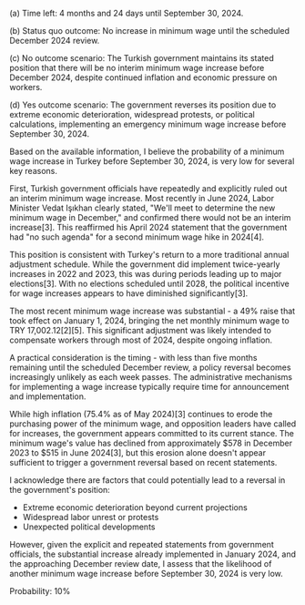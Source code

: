 (a) Time left: 4 months and 24 days until September 30, 2024.

(b) Status quo outcome: No increase in minimum wage until the scheduled December 2024 review.

(c) No outcome scenario: The Turkish government maintains its stated position that there will be no interim minimum wage increase before December 2024, despite continued inflation and economic pressure on workers.

(d) Yes outcome scenario: The government reverses its position due to extreme economic deterioration, widespread protests, or political calculations, implementing an emergency minimum wage increase before September 30, 2024.

Based on the available information, I believe the probability of a minimum wage increase in Turkey before September 30, 2024, is very low for several key reasons.

First, Turkish government officials have repeatedly and explicitly ruled out an interim minimum wage increase. Most recently in June 2024, Labor Minister Vedat Işıkhan clearly stated, "We'll meet to determine the new minimum wage in December," and confirmed there would not be an interim increase[3]. This reaffirmed his April 2024 statement that the government had "no such agenda" for a second minimum wage hike in 2024[4].

This position is consistent with Turkey's return to a more traditional annual adjustment schedule. While the government did implement twice-yearly increases in 2022 and 2023, this was during periods leading up to major elections[3]. With no elections scheduled until 2028, the political incentive for wage increases appears to have diminished significantly[3].

The most recent minimum wage increase was substantial - a 49% raise that took effect on January 1, 2024, bringing the net monthly minimum wage to TRY 17,002.12[2][5]. This significant adjustment was likely intended to compensate workers through most of 2024, despite ongoing inflation.

A practical consideration is the timing - with less than five months remaining until the scheduled December review, a policy reversal becomes increasingly unlikely as each week passes. The administrative mechanisms for implementing a wage increase typically require time for announcement and implementation.

While high inflation (75.4% as of May 2024)[3] continues to erode the purchasing power of the minimum wage, and opposition leaders have called for increases, the government appears committed to its current stance. The minimum wage's value has declined from approximately $578 in December 2023 to $515 in June 2024[3], but this erosion alone doesn't appear sufficient to trigger a government reversal based on recent statements.

I acknowledge there are factors that could potentially lead to a reversal in the government's position:
- Extreme economic deterioration beyond current projections
- Widespread labor unrest or protests
- Unexpected political developments

However, given the explicit and repeated statements from government officials, the substantial increase already implemented in January 2024, and the approaching December review date, I assess that the likelihood of another minimum wage increase before September 30, 2024 is very low.

Probability: 10%